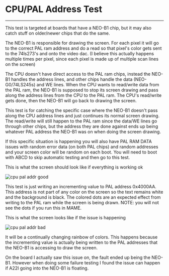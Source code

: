 # CPU/PAL Address Test
---
This test is targeted at boards that have a NEO-B1 chip, but it may also catch stuff on older/newer chips that do the same.

The NEO-B1 is responsible for drawing the screen.  For each pixel it will go to the correct PAL ram address and do a read so that pixel's color gets sent to the 74ls273's and onto the video dac.  (I believe this actually happens multiple times per pixel, since each pixel is made up of multiple scan lines on the screen)

The CPU doesn't have direct access to the PAL ram chips, instead the NEO-B1 handles the address lines, and other chips handle the data (NEO-G0/74LS245s) and WE lines.  When the CPU wants to read/write data from the PAL ram, the NEO-B1 is supposed to stop its screen drawing and pass along the address lines from the CPU to the PAL ram. The CPU's read/write gets done, then the NEO-B1 will go back to drawing the screen.

This test is for catching the specific case where the NEO-B1 doesn't pass along the CPU address lines and just continues its normal screen drawing.  The read/write will still happen to the PAL ram since the data/WE lines go through other chips, but the address they are done against ends up being whatever PAL address the NEO-B1 was on when doing the screen drawing.

If this specific situation is happening you will also have PAL RAM DATA issues with random error data (on both PAL chips) and random addresses and your screen color will be random on each boot.  You will need to boot with ABCD to skip automatic testing and then go to this test.

This is what the screen should look like if everything is working ok

![cpu pal addr good](images/cpu_pal_addr_good.gif)

This test is just writing an incrementing value to PAL address 0x4000AA.  This address is not part of any color on the screen so the text remains white and the background is black.  The colored dots are an expected effect from writing to the PAL ram while the screen is being drawn.  NOTE: you will not see the dots if you run this in MAME.

This is what the screen looks like if the issue is happening

![cpu pal addr bad](images/cpu_pal_addr_bad.gif)

It will be a continually changing rainbow of colors.  This happens because the incrementing value is actually being written to the PAL addresses that the NEO-B1 is accessing to draw the screen.

On the board I actually saw this issue on, the fault ended up being the NEO-B1.  However when doing some failure testing I found the issue can happen if A22I going into the NEO-B1 is floating.
